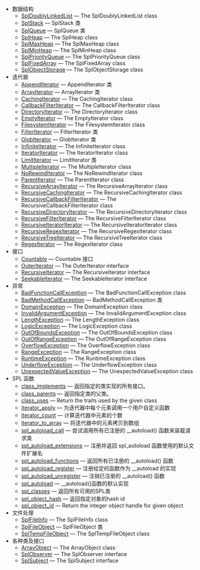 - 数据结构
  - [SplDoublyLinkedList](https://www.php.net/manual/zh/class.spldoublylinkedlist.php) — The SplDoublyLinkedList class
  - [SplStack](https://www.php.net/manual/zh/class.splstack.php) — SplStack 类
  - [SplQueue](https://www.php.net/manual/zh/class.splqueue.php) — SplQueue 类
  - [SplHeap](https://www.php.net/manual/zh/class.splheap.php) — The SplHeap class
  - [SplMaxHeap](https://www.php.net/manual/zh/class.splmaxheap.php) — The SplMaxHeap class
  - [SplMinHeap](https://www.php.net/manual/zh/class.splminheap.php) — The SplMinHeap class
  - [SplPriorityQueue](https://www.php.net/manual/zh/class.splpriorityqueue.php) — The SplPriorityQueue class
  - [SplFixedArray](https://www.php.net/manual/zh/class.splfixedarray.php) — The SplFixedArray class
  - [SplObjectStorage](https://www.php.net/manual/zh/class.splobjectstorage.php) — The SplObjectStorage class
- 迭代器
  - [AppendIterator](https://www.php.net/manual/zh/class.appenditerator.php) — AppendIterator 类
  - [ArrayIterator](https://www.php.net/manual/zh/class.arrayiterator.php) — ArrayIterator 类
  - [CachingIterator](https://www.php.net/manual/zh/class.cachingiterator.php) — The CachingIterator class
  - [CallbackFilterIterator](https://www.php.net/manual/zh/class.callbackfilteriterator.php) — The CallbackFilterIterator class
  - [DirectoryIterator](https://www.php.net/manual/zh/class.directoryiterator.php) — The DirectoryIterator class
  - [EmptyIterator](https://www.php.net/manual/zh/class.emptyiterator.php) — The EmptyIterator class
  - [FilesystemIterator](https://www.php.net/manual/zh/class.filesystemiterator.php) — The FilesystemIterator class
  - [FilterIterator](https://www.php.net/manual/zh/class.filteriterator.php) — FilterIterator 类
  - [GlobIterator](https://www.php.net/manual/zh/class.globiterator.php) — GlobIterator 类
  - [InfiniteIterator](https://www.php.net/manual/zh/class.infiniteiterator.php) — The InfiniteIterator class
  - [IteratorIterator](https://www.php.net/manual/zh/class.iteratoriterator.php) — The IteratorIterator class
  - [LimitIterator](https://www.php.net/manual/zh/class.limititerator.php) — LimitIterator 类
  - [MultipleIterator](https://www.php.net/manual/zh/class.multipleiterator.php) — The MultipleIterator class
  - [NoRewindIterator](https://www.php.net/manual/zh/class.norewinditerator.php) — The NoRewindIterator class
  - [ParentIterator](https://www.php.net/manual/zh/class.parentiterator.php) — The ParentIterator class
  - [RecursiveArrayIterator](https://www.php.net/manual/zh/class.recursivearrayiterator.php) — The RecursiveArrayIterator class
  - [RecursiveCachingIterator](https://www.php.net/manual/zh/class.recursivecachingiterator.php) — The RecursiveCachingIterator class
  - [RecursiveCallbackFilterIterator](https://www.php.net/manual/zh/class.recursivecallbackfilteriterator.php) — The RecursiveCallbackFilterIterator class
  - [RecursiveDirectoryIterator](https://www.php.net/manual/zh/class.recursivedirectoryiterator.php) — The RecursiveDirectoryIterator class
  - [RecursiveFilterIterator](https://www.php.net/manual/zh/class.recursivefilteriterator.php) — The RecursiveFilterIterator class
  - [RecursiveIteratorIterator](https://www.php.net/manual/zh/class.recursiveiteratoriterator.php) — The RecursiveIteratorIterator class
  - [RecursiveRegexIterator](https://www.php.net/manual/zh/class.recursiveregexiterator.php) — The RecursiveRegexIterator class
  - [RecursiveTreeIterator](https://www.php.net/manual/zh/class.recursivetreeiterator.php) — The RecursiveTreeIterator class
  - [RegexIterator](https://www.php.net/manual/zh/class.regexiterator.php) — The RegexIterator class
- 接口
  - [Countable](https://www.php.net/manual/zh/class.countable.php) — Countable 接口
  - [OuterIterator](https://www.php.net/manual/zh/class.outeriterator.php) — The OuterIterator interface
  - [RecursiveIterator](https://www.php.net/manual/zh/class.recursiveiterator.php) — The RecursiveIterator interface
  - [SeekableIterator](https://www.php.net/manual/zh/class.seekableiterator.php) — The SeekableIterator interface
- 异常
  - [BadFunctionCallException](https://www.php.net/manual/zh/class.badfunctioncallexception.php) — The BadFunctionCallException class
  - [BadMethodCallException](https://www.php.net/manual/zh/class.badmethodcallexception.php) — BadMethodCallException 类
  - [DomainException](https://www.php.net/manual/zh/class.domainexception.php) — The DomainException class
  - [InvalidArgumentException](https://www.php.net/manual/zh/class.invalidargumentexception.php) — The InvalidArgumentException class
  - [LengthException](https://www.php.net/manual/zh/class.lengthexception.php) — The LengthException class
  - [LogicException](https://www.php.net/manual/zh/class.logicexception.php) — The LogicException class
  - [OutOfBoundsException](https://www.php.net/manual/zh/class.outofboundsexception.php) — The OutOfBoundsException class
  - [OutOfRangeException](https://www.php.net/manual/zh/class.outofrangeexception.php) — The OutOfRangeException class
  - [OverflowException](https://www.php.net/manual/zh/class.overflowexception.php) — The OverflowException class
  - [RangeException](https://www.php.net/manual/zh/class.rangeexception.php) — The RangeException class
  - [RuntimeException](https://www.php.net/manual/zh/class.runtimeexception.php) — The RuntimeException class
  - [UnderflowException](https://www.php.net/manual/zh/class.underflowexception.php) — The UnderflowException class
  - [UnexpectedValueException](https://www.php.net/manual/zh/class.unexpectedvalueexception.php) — The UnexpectedValueException class
- SPL 函数
  - [class_implements](https://www.php.net/manual/zh/function.class-implements.php) — 返回指定的类实现的所有接口。
  - [class_parents](https://www.php.net/manual/zh/function.class-parents.php) — 返回指定类的父类。
  - [class_uses](https://www.php.net/manual/zh/function.class-uses.php) — Return the traits used by the given class
  - [iterator_apply](https://www.php.net/manual/zh/function.iterator-apply.php) — 为迭代器中每个元素调用一个用户自定义函数
  - [iterator_count](https://www.php.net/manual/zh/function.iterator-count.php) — 计算迭代器中元素的个数
  - [iterator_to_array](https://www.php.net/manual/zh/function.iterator-to-array.php) — 将迭代器中的元素拷贝到数组
  - [spl_autoload_call](https://www.php.net/manual/zh/function.spl-autoload-call.php) — 尝试调用所有已注册的 __autoload() 函数来装载请求类
  - [spl_autoload_extensions](https://www.php.net/manual/zh/function.spl-autoload-extensions.php) — 注册并返回 spl_autoload 函数使用的默认文件扩展名
  - [spl_autoload_functions](https://www.php.net/manual/zh/function.spl-autoload-functions.php) — 返回所有已注册的 __autoload() 函数
  - [spl_autoload_register](https://www.php.net/manual/zh/function.spl-autoload-register.php) — 注册给定的函数作为 __autoload 的实现
  - [spl_autoload_unregister](https://www.php.net/manual/zh/function.spl-autoload-unregister.php) — 注销已注册的 __autoload() 函数
  - [spl_autoload](https://www.php.net/manual/zh/function.spl-autoload.php) — __autoload()函数的默认实现
  - [spl_classes](https://www.php.net/manual/zh/function.spl-classes.php) — 返回所有可用的SPL类
  - [spl_object_hash](https://www.php.net/manual/zh/function.spl-object-hash.php) — 返回指定对象的hash id
  - [spl_object_id](https://www.php.net/manual/zh/function.spl-object-id.php) — Return the integer object handle for given object
- 文件处理
  - [SplFileInfo](https://www.php.net/manual/zh/class.splfileinfo.php) — The SplFileInfo class
  - [SplFileObject](https://www.php.net/manual/zh/class.splfileobject.php) — SplFileObject 类
  - [SplTempFileObject](https://www.php.net/manual/zh/class.spltempfileobject.php) — The SplTempFileObject class
- 各种类及接口
  - [ArrayObject](https://www.php.net/manual/zh/class.arrayobject.php) — The ArrayObject class
  - [SplObserver](https://www.php.net/manual/zh/class.splobserver.php) — The SplObserver interface
  - [SplSubject](https://www.php.net/manual/zh/class.splsubject.php) — The SplSubject interface
